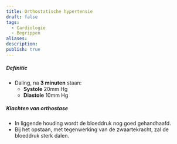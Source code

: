 ```yaml
---
title: Orthostatische hypertensie
draft: false
tags:
  - Cardiologie
  - Begrippen
aliases: 
description: 
publish: true
---
```



##### Definitie
- Daling, na **3 minuten** staan:
	- **Systole** 20mm Hg
	- **Diastole** 10mm Hg


 ##### Klachten van orthostase
 
  - In liggende houding wordt de bloeddruk nog goed gehandhaafd.
  - Bij het opstaan, met tegenwerking van de zwaartekracht, zal de bloeddruk sterk dalen.